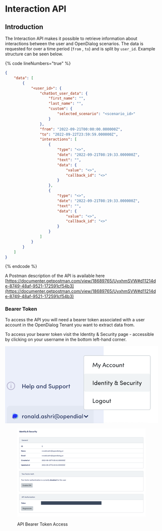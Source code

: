 # Interaction API

## Introduction

The Interaction API makes it possible to retrieve information about interactions between the user and OpenDialog scenarios. The data is requested for over a time period (`from` , `to`) and is split by `user_id`. Example structure can be seen below.&#x20;

{% code lineNumbers="true" %}
```json
{
    "data": [
        {
            "<user_id>": {
                "chatbot_user_data": {
                    "first_name": "",
                    "last_name": "",
                    "custom": {
                        "selected_scenario": "<scenario_id>"
                    }
                },
                "from": "2022-09-21T00:00:00.000000Z",
                "to": "2022-09-22T23:59:59.000000Z",
                "interactions": [
                    {
                        "type": "<>",
                        "date": "2022-09-21T08:19:33.000000Z",
                        "text": "",
                        "data": {
                            "value": "<>",
                            "callback_id": "<>"
                        }
                    },
                    {
                        "type": "<>",
                        "date": "2022-09-21T08:19:33.000000Z",
                        "text": "",
                        "data": {
                            "value": "<>",
                            "callback_id": "<>"
                        }
                    }
                ]
            }
        }
    ]
}
```
{% endcode %}

A Postman description of the API is available here [https://documenter.getpostman.com/view/18689765/UyxhmSVW#d11214de-8749-48af-9521-172591cf54b3](https://documenter.getpostman.com/view/18689765/UyxhmSVW#d11214de-8749-48af-9521-172591cf54b3)

### Bearer Token

To access the API you will need a bearer token associated with a user account in the OpenDialog Tenant you want to extract data from.&#x20;

To access your bearer token visit the Identity & Security page - accessible by clicking on your username in the bottom left-hand corner.

![](<../.gitbook/assets/image (242).png>)

<figure><img src="../.gitbook/assets/2022-09-21_16-47-08.png" alt=""><figcaption><p>API Bearer Token Access</p></figcaption></figure>



